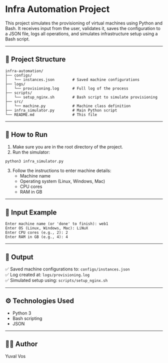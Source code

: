 
# Infra Automation Project 

This project simulates the provisioning of virtual machines using Python and Bash.
It receives input from the user, validates it, saves the configuration to a JSON file, logs all operations,
and simulates infrastructure setup using a Bash script.

---

## 📁 Project Structure

```
infra-automation/
├── configs/
│   └── instances.json        # Saved machine configurations
├── logs/
│   └── provisioning.log      # Full log of the process
├── scripts/
│   └── setup_nginx.sh        # Bash script to simulate provisioning
├── src/
│   └── machine.py            # Machine class definition
├── infra_simulator.py        # Main Python script
└── README.md                 # This file
```

---

## 🚀 How to Run

1. Make sure you are in the root directory of the project.
2. Run the simulator:

```bash
python3 infra_simulator.py
```

3. Follow the instructions to enter machine details:
   - Machine name
   - Operating system (Linux, Windows, Mac)
   - CPU cores
   - RAM in GB

---

## 🧠 Input Example

```
Enter machine name (or 'done' to finish): web1
Enter OS (Linux, Windows, Mac): LiNuX
Enter CPU cores (e.g., 2): 2
Enter RAM in GB (e.g., 4): 4
```

---

## 📄 Output

✅ Saved machine configurations to: `configs/instances.json`  
✅ Log created at: `logs/provisioning.log`  
✅ Simulated setup using: `scripts/setup_nginx.sh`

---

## ⚙️ Technologies Used

- Python 3
- Bash scripting
- JSON


---

## 👨‍💻 Author

Yuval Vos 
